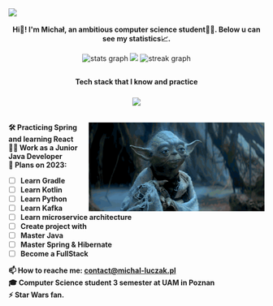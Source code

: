 <img src="200h.gif" />

<p align="center"><b>Hi👋! I'm Michał, an ambitious computer science student👨‍💻. Below u can see my statistics📈.</b></p>

<div align="center">
  <img src="https://github-readme-stats.vercel.app/api?username=michal-luczak&hide_title=false&hide_rank=false&show_icons=true&include_all_commits=true&count_private=true&disable_animations=false&theme=dark&locale=en&hide_border=true" height="121" alt="stats graph"  />
  <img src="https://github-readme-stats.vercel.app/api/top-langs/?username=michal-luczak&layout=compact&theme=dark&hide_border=true" height="121"/>
  <img src="https://streak-stats.demolab.com?user=michal-luczak&locale=en&mode=daily&theme=dark&hide_border=true&date_format=j M[ Y]" height="121" alt="streak graph"  />
</div>

##

<p align="center"><b>Tech stack that I know and practice</b></p>

###

<p align="center">
  <a href="https://skillicons.dev">
    <img src="https://skillicons.dev/icons?i=java,spring,docker,redis,mysql,postgres,mongodb,git,linux,html,css,maven,python, gradle, react, aws" />
  </a>
</p>

##

<img align="right" height="175" src="yoda.gif"  />

###

**🛠️ Practicing Spring and learning React** <br>
**🧑‍💼 Work as a Junior Java Developer** <br>
**📅 Plans on 2023:**
- [ ] **Learn Gradle**
- [ ] **Learn Kotlin**
- [ ] **Learn Python**
- [ ] **Learn Kafka**
- [ ] **Learn microservice architecture**
- [ ] **Create project with**
- [ ] **Master Java**
- [ ] **Master Spring & Hibernate**
- [ ] **Become a FullStack**

**📫 How to reache me: contact@michal-luczak.pl**<br>
**🎓 Computer Science student 3 semester at UAM in Poznan**<br>
**⚡ Star Wars fan.**
